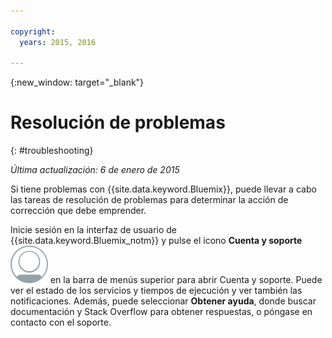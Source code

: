 ```yaml
---

copyright:
  years: 2015, 2016

---
```



{:new_window: target="_blank"}



# Resolución de problemas
{: #troubleshooting}

*Última actualización: 6 de enero de 2015*

Si tiene problemas con {{site.data.keyword.Bluemix}}, puede llevar a cabo las tareas de resolución de problemas para determinar la acción de corrección que debe emprender.

Inicie sesión en la interfaz de usuario de {{site.data.keyword.Bluemix_notm}} y pulse el icono **Cuenta y soporte** ![Cuenta y soporte](images/account_support.svg) en la barra de menús superior para abrir Cuenta y soporte. Puede ver el estado de los servicios y tiempos de ejecución y ver también las notificaciones. Además, puede seleccionar
**Obtener ayuda**, donde buscar documentación y Stack Overflow para obtener respuestas, o póngase en contacto con el soporte.
